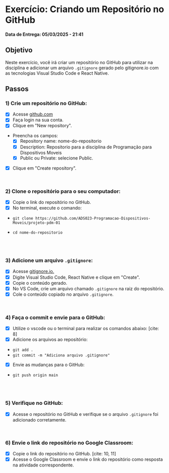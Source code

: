 # Exercício: Criando um Repositório no GitHub
#### Data de Entrega: 05/03/2025 - 21:41


## Objetivo

Neste exercício, você irá criar um repositório no GitHub para utilizar na disciplina e adicionar um arquivo `.gitignore` gerado pelo gitignore.io com as tecnologias Visual Studio Code e React Native.

## Passos
### 1) Crie um repositório no GitHub:
- [x] Acesse [github.com](https://github.com/)
- [x] Faça login na sua conta.
- [x] Clique em "New repository".
* Preencha os campos:
    - [x] Repository name: nome-do-repositorio
    - [x] Description: Repositorio para a disciplina de Programação para Dispositivos Moveis
    - [x] Public ou Private: selecione Public.
- [x] Clique em "Create repository".
<br>

### 2) Clone o repositório para o seu computador:
- [x] Copie o link do repositório no GitHub.
- [x] No terminal, execute o comando:

* ```git clone https://github.com/ADS023-Programacao-Dispositivos-Moveis/projeto-pdm-01```

* ```cd nome-do-repositorio```
<br>
<br>

### 3) Adicione um arquivo `.gitignore`:
- [x] Acesse [gitignore.io.](https://www.toptal.com/developers/gitignore/)
- [x] Digite Visual Studio Code, React Native e clique em "Create".
- [x] Copie o conteúdo gerado.
- [x] No VS Code, crie um arquivo chamado `.gitignore` na raiz do repositório.
- [x] Cole o conteúdo copiado no arquivo `.gitignore`. 
<br>

### 4) Faça o commit e envie para o GitHub:
- [x] Utilize o vscode ou o terminal para realizar os comandos abaixo: [cite: 8]
- [x] Adicione os arquivos ao repositório:

* ```git add .```
* ```git commit -m "Adiciona arquivo .gitignore"```

- [x] Envie as mudanças para o GitHub:

* ```git push origin main```
<br>
<br>

### 5) Verifique no GitHub:
- [x] Acesse o repositório no GitHub e verifique se o arquivo `.gitignore` foi adicionado corretamente.
<br>

### 6) Envie o link do repositório no Google Classroom:
- [x] Copie o link do repositório no GitHub. [cite: 10, 11]
- [x] Acesse o Google Classroom e envie o link do repositório como resposta na atividade correspondente.